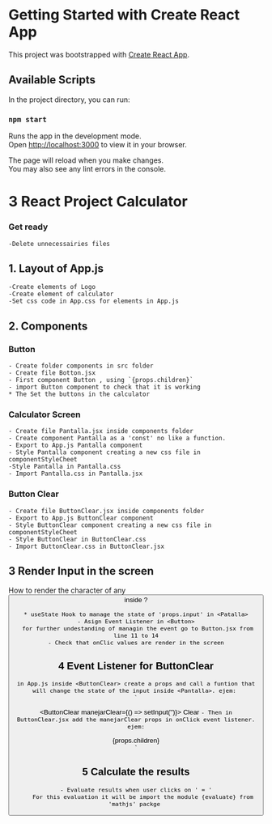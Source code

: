 # Getting Started with Create React App

This project was bootstrapped with [Create React App](https://github.com/facebook/create-react-app).

## Available Scripts

In the project directory, you can run:

### `npm start`

Runs the app in the development mode.\
Open [http://localhost:3000](http://localhost:3000) to view it in your browser.

The page will reload when you make changes.\
You may also see any lint errors in the console.

# 3 React Project Calculator

### Get ready
    -Delete unnecessairies files

## 1. Layout of App.js
    -Create elements of Logo
    -Create element of calculator
    -Set css code in App.css for elements in App.js

## 2. Components   
   ### Button    
    - Create folder components in src folder
    - Create file Botton.jsx
    - First component Button , using `{props.children}`
    - import Button component to check that it is working  
    * The Set the buttons in the calculator
  ### Calculator Screen
    - Create file Pantalla.jsx inside components folder
    - Create component Pantalla as a 'const' no like a function. 
    - Export to App.js Pantalla component  
    - Style Pantalla component creating a new css file in componentStyleCheet
    -Style Pantalla in Pantalla.css
    - Import Pantalla.css in Pantalla.jsx
  ### Button Clear
    - Create file ButtonClear.jsx inside components folder 
    - Export to App.js ButtonClear component  
    - Style ButtonClear component creating a new css file in componentStyleCheet
    - Style ButtonClear in ButtonClear.css
    - Import ButtonClear.css in ButtonClear.jsx 

## 3 Render Input in the screen

How to render the character of any <Button> inside <Pantalla>?

    * useState Hook to manage the state of 'props.input' in <Patalla>
    - Asign Event Listener in <Button>
     for further undestanding of managin the event go to Button.jsx from line 11 to 14
    - Check that onClic values are render in the screen
## 4 Event Listener for ButtonClear

    in App.js inside <ButtonClear> create a props and call a funtion that will change the state of the input inside <Pantalla>. ejem: 
    `
<ButtonClear manejarClear={() => setInput('')}>
          Clear
          </ButtonClear>
`
    - Then in ButtonClear.jsx add the manejarClear props in onClick event listener. ejem:
    `
    <div onClick={props.manejarClear} 
	className='boton-clear'>
		{props.children}
	</div>
    `

## 5 Calculate the results
    - Evaluate results when user clicks on ' = '
        For this evaluation it will be import the module {evaluate} from 'mathjs' packge 